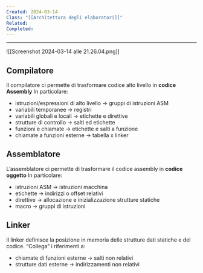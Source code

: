 ```yaml
---
Created: 2024-03-14
Class: "[[Architettura degli elaboratori]]"
Related: 
Completed:
---
```

---
![[Screenshot 2024-03-14 alle 21.26.04.png]]
## Compilatore
Il compilatore ci permette di trasformare codice alto livello in **codice Assembly**
In particolare:
- istruzioni/espressioni di alto livello → gruppi di istruzioni ASM
- variabili temporanee → registri
- variabili globali e locali → etichette e direttive
- strutture di controllo → salti ed etichette
- funzioni e chiamate → etichette e salti a funzione
- chiamate a funzioni esterne → tabella x linker

## Assemblatore
L’assemblatore ci permette di trasformare il codice assembly in **codice oggetto**
In particolare:
- istruzioni ASM → istruzioni macchina
- etichette → indirizzi o offset relativi
- direttive → allocazione e inizializzazione strutture statiche
- macro → gruppi di istruzioni

## Linker
Il linker definisce la posizione in memoria delle strutture dati statiche e del codice.
“Collega” i riferimenti a:
- chiamate di funzioni esterne → salti non relativi
- strutture dati esterne → indirizzamenti non relativi